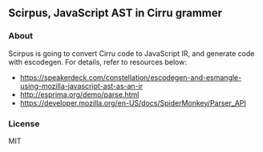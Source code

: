 
Scirpus, JavaScript AST in Cirru grammer
------

### About

Scirpus is going to convert Cirru code to JavaScript IR, and generate code with escodegen.
For details, refer to resources below:

* https://speakerdeck.com/constellation/escodegen-and-esmangle-using-mozilla-javascript-ast-as-an-ir
* http://esprima.org/demo/parse.html
* https://developer.mozilla.org/en-US/docs/SpiderMonkey/Parser_API

### License

MIT